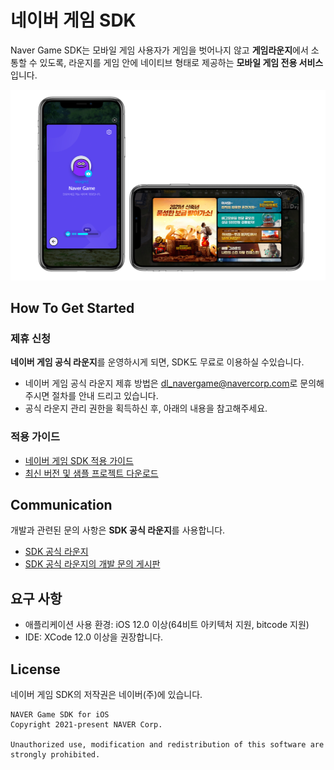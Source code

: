 # 네이버 게임 SDK

Naver Game SDK는 모바일 게임 사용자가 게임을 벗어나지 않고 **게임라운지**에서 소통할 수 있도록, 라운지를 게임 안에 네이티브 형태로 제공하는 **모바일 게임 전용 서비스**입니다.
 
![네이버 게임 SDK](https://github.com/naver/navergame-sdk-ios/raw/master/Guide/Images/image.png)

## How To Get Started 

### 제휴 신청

**네이버 게임 공식 라운지**를 운영하시게 되면, SDK도 무료로 이용하실 수있습니다.

-   네이버 게임 공식 라운지 제휴 방법은 <a href="mailto:dl_navergame@navercorp.com">dl_navergame@navercorp.com</a>로 문의해주시면 절차를 안내 드리고 있습니다.
-   공식 라운지 관리 권한을 획득하신 후, 아래의 내용을 참고해주세요.

### 적용 가이드

- [네이버 게임 SDK 적용 가이드](https://navergame.gitbook.io/naver-game/integration-guide/ios)
- [최신 버전 및 샘플 프로젝트 다운로드](https://github.com/naver/navergame-sdk-ios/archive/master.zip)

## Communication 

개발과 관련된 문의 사항은 **SDK 공식 라운지**를 사용합니다.

- [SDK 공식 라운지](https://game.naver.com/lounge/naver_game_4developer/home)
- [SDK 공식 라운지의 개발 문의 게시판](https://game.naver.com/lounge/naver_game_4developer/community)

## 요구 사항

- 애플리케이션 사용 환경: iOS 12.0 이상(64비트 아키텍처 지원, bitcode 지원)
- IDE: XCode 12.0 이상을 권장합니다.
  
## License 

네이버 게임 SDK의 저작권은 네이버(주)에 있습니다.

```
NAVER Game SDK for iOS
Copyright 2021-present NAVER Corp.

Unauthorized use, modification and redistribution of this software are strongly prohibited.
```
